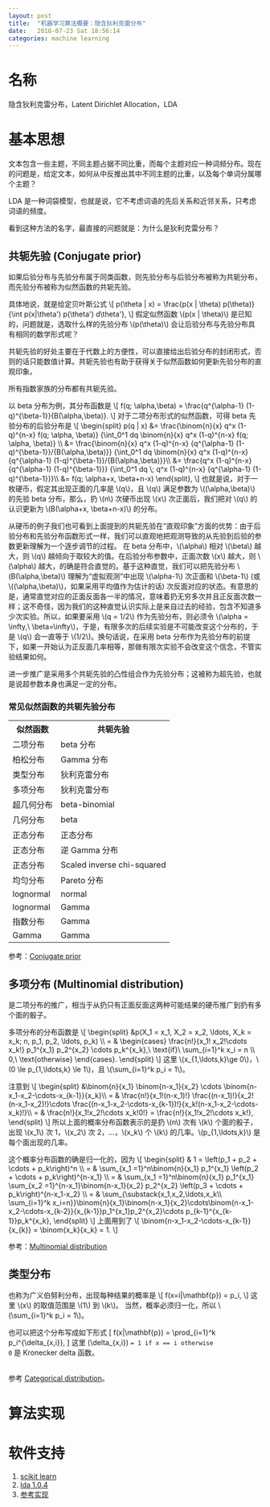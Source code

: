 ```yaml
---
layout: post
title:  "机器学习算法概要：隐含狄利克雷分布"
date:   2016-07-23 Sat 18:56:14
categories: machine learning
---
```


# 名称

隐含狄利克雷分布，Latent Dirichlet Allocation，LDA

# 基本思想

文本包含一些主题，不同主题占据不同比重，而每个主题对应一种词频分布。现在的问题是，给定文本，如何从中反推出其中不同主题的比重，以及每个单词分属哪个主题？

LDA 是一种词袋模型，也就是说，它不考虑词语的先后关系和近邻关系，只考虑词语的频度。

看到这种方法的名字，最直接的问题就是：为什么是狄利克雷分布？

## 共轭先验 (Conjugate prior)

如果后验分布与先验分布属于同类函数，则先验分布与后验分布被称为共轭分布，而先验分布被称为似然函数的共轭先验。

<p>
具体地说，就是给定贝叶斯公式
\[
    p(\theta | x) = \frac{p(x | \theta) p(\theta)} {\int p(x|\theta') p(\theta') d\theta'},
\]
假定似然函数 \(p(x | \theta)\) 是已知的，问题就是，选取什么样的先验分布 \(p(\theta)\) 会让后验分布与先验分布具有相同的数学形式呢？
</p>

<p>
共轭先验的好处主要在于代数上的方便性，可以直接给出后验分布的封闭形式，否则的话只能数值计算。共轭先验也有助于获得关于似然函数如何更新先验分布的直观印象。
</p>

<p>
所有指数家族的分布都有共轭先验。
</p>

<p>
以 beta 分布为例，其分布函数是
\[
    f(q; \alpha,\beta) = \frac{q^{\alpha-1} (1-q)^{\beta-1}}{B(\alpha,\beta)}.
\]
对于二项分布形式的似然函数，可得 beta 先验分布的后验分布是
\[
\begin{split}
    p(q | x) &= \frac{\binom{n}{x} q^x (1-q)^{n-x} f(q; \alpha, \beta)}
    {\int_0^1 dq \binom{n}{x} q^x (1-q)^{n-x} f(q; \alpha, \beta)} \\
    &= \frac{\binom{n}{x} q^x (1-q)^{n-x} {q^{\alpha-1} (1-q)^{\beta-1}}/{B(\alpha,\beta)}}
    {\int_0^1 dq \binom{n}{x} q^x (1-q)^{n-x} {q^{\alpha-1} (1-q)^{\beta-1}}/{B(\alpha,\beta)}}\\
    &= \frac{q^x (1-q)^{n-x} {q^{\alpha-1} (1-q)^{\beta-1}}}
    {\int_0^1 dq \; q^x (1-q)^{n-x} {q^{\alpha-1} (1-q)^{\beta-1}}}\\
    &= f(q; \alpha+x, \beta+n-x)
\end{split},
\]
也就是说，对于一枚硬币，假定其出现正面的几率是 \(q\)，且 \(q\) 满足参数为 \((\alpha,\beta)\) 的先验 beta 分布，那么，扔 \(n\) 次硬币出现 \(x\) 次正面后，我们把对 \(q\) 的认识更新为 \(B(\alpha+x, \beta+n-x)\) 的分布。
</p>

<p>
从硬币的例子我们也可看到上面提到的共轭先验在“直观印象”方面的优势：由于后验分布和先验分布函数形式一样，我们可以直观地把观测导致的从先验到后验的参数更新理解为一个逐步调节的过程。
在 beta 分布中，\(\alpha\) 相对 \(\beta\) 越大，则 \(q\) 越倾向于取较大的值。在后验分布参数中，正面次数 \(x\) 越大，则 \(\alpha\) 越大，的确是符合直觉的。基于这种直觉，我们可以把先验分布 \(B(\alpha,\beta)\) 理解为“虚拟观测”中出现 \(\alpha-1\) 次正面和 \(\beta-1\) (或 \((\alpha,\beta)\)，如果采用平均值作为估计的话) 次反面对应的状态。有意思的是，通常直觉对应的正面反面各一半的情况，意味着扔无穷多次并且正反面次数一样；这不奇怪，因为我们的这种直觉认识实际上是来自过去的经验，包含不知道多少次实验。所以，如果要采用 \(q = 1/2\) 作为先验分布，则必须令 \(\alpha = \infty,\ \beta=\infty\)，于是，有限多次的后续实验是不可能改变这个分布的，于是 \(q\) 会一直等于 \(1/2\)。换句话说，在采用 beta 分布作为先验分布的前提下，如果一开始认为正反面几率相等，那做有限次实验不会改变这个信念，不管实验结果如何。
</p>

<p>
进一步推广是采用多个共轭先验的凸性组合作为先验分布；这被称为超先验，也就是说超参数本身也满足一定的分布。
</p>

### 常见似然函数的共轭先验分布
<table>
<tr><th>似然函数  </th><th>  共轭先验</th></tr>
<tr><td>二项分布  </td><td>  beta 分布</td></tr>
<tr><td>柏松分布  </td><td>  Gamma 分布</td></tr>
<tr><td>类型分布  </td><td>  狄利克雷分布</td></tr>
<tr><td>多项分布  </td><td>  狄利克雷分布</td></tr>
<tr><td>超几何分布</td><td>  beta-binomial</td></tr>
<tr><td>几何分布  </td><td>  beta</td></tr>
<tr><td>正态分布  </td><td>  正态分布</td></tr>
<tr><td>正态分布  </td><td>  逆 Gamma 分布</td></tr>
<tr><td>正态分布  </td><td>  Scaled inverse chi-squared</td></tr>
<tr><td>均匀分布  </td><td>  Pareto 分布</td></tr>
<tr><td>lognormal </td><td>  normal</td></tr>
<tr><td>lognormal </td><td>  Gamma</td></tr>
<tr><td>指数分布  </td><td>  Gamma</td></tr>
<tr><td>Gamma     </td><td>  Gamma</td></tr>
</table>

参考：[Conjugate prior](https://en.wikipedia.org/wiki/Conjugate_prior)

## 多项分布 (Multinomial distribution)

<p>
是二项分布的推广，相当于从扔只有正面反面这两种可能结果的硬币推广到扔有多个面的骰子。
</p>

<p>
多项分布的分布函数是
\[
\begin{split}
    &p(X_1 = x_1, X_2 = x_2, \ldots, X_k = x_k; n, p_1, p_2, \ldots, p_k) \\
    = & \begin{cases}
    \frac{n!}{x_1! x_2!\cdots x_k!} p_1^{x_1} p_2^{x_2} \cdots p_k^{x_k},\ \text{if}\ \sum_{i=1}^k x_i = n \\
    0,\ \text{otherwise}
    \end{cases}.
\end{split}
\]
这里 \(x_{1,\ldots,k}\ge 0\)，\(0 \le p_{1,\ldots,k} \le 1\)，且 \(\sum_{i=1}^k p_i = 1\)。
</p>

<p>
注意到
\[
\begin{split}
    &\binom{n}{x_1} \binom{n-x_1}{x_2} \cdots \binom{n-x_1-x_2-\cdots-x_{k-1}}{x_k}\\
    = & \frac{n!}{x_1!(n-x_1)!} \frac{(n-x_1)!}{x_2!(n-x_1-x_2)!}\cdots \frac{(n-x_1-x_2-\cdots-x_{k-1})!}{x_k!(n-x_1-x_2-\cdots-x_k)!}\\
    = & \frac{n!}{x_1!x_2!\cdots x_k!0!} = \frac{n!}{x_1!x_2!\cdots x_k!},
\end{split}
\]
所以上面的概率分布函数表示的是扔 \(n\) 次有 \(k\) 个面的骰子，出现 \(x_1\) 次 1，\(x_2\) 次 2，...，\(x_k\) 个 \(k\) 的几率。\(p_{1,\ldots,k}\) 是每个面出现的几率。
</p>

<p>
这个概率分布函数的确是归一化的，因为
\[
\begin{split}
    & 1 = \left(p_1 + p_2 + \cdots + p_k\right)^n \\
    = & \sum_{x_1 =1}^n\binom{n}{x_1} p_1^{x_1} \left(p_2 + \cdots + p_k\right)^{n-x_1} \\
    = & \sum_{x_1 =1}^n\binom{n}{x_1} p_1^{x_1} \sum_{x_2 =1}^{n-x_1}\binom{n-x_1}{x_2} p_2^{x_2} \left(p_3 + \cdots + p_k\right)^{n-x_1-x_2} \\
    = & \sum_{\substack{x_1,x_2,\ldots,x_k\\ \sum_{i=1}^k x_i=n}}\binom{n}{x_1}\binom{n-x_1}{x_2}\cdots\binom{n-x_1-x_2-\cdots-x_{k-2}}{x_{k-1}}p_1^{x_1}p_2^{x_2}\cdots p_{k-1}^{x_{k-1}}p_k^{x_k},
\end{split}
\]
上面用到了
\[
    \binom{n-x_1-x_2-\cdots-x_{k-1}}{x_{k}} = \binom{x_k}{x_k} = 1.
\]
</p>

参考：[Multinomial distribution](https://en.wikipedia.org/wiki/Multinomial_distribution)

## 类型分布

<p>
也称为广义伯努利分布，出现每种结果的概率是
\[
    f(x=i|\mathbf{p}) = p_i,
\]
这里 \(x\) 的取值范围是 \(1\) 到 \(k\)。
当然，概率必须归一化，所以 \(\sum_{i=1}^k p_i = 1\)。

也可以把这个分布写成如下形式
\[
    f(x|\mathbf{p}) = \prod_{i=1}^k p_i^{\delta_{x,i}},
\]
这里 \(\delta_{x,i}\) <code>= 1 if x == i otherwise 0</code> 是 Kronecker delta 函数。

<br>
参考 <a href="https://en.wikipedia.org/wiki/Categorical_distribution">Categorical distribution</a>。
</p>


# 算法实现

# 软件支持

1. [scikit learn](http://scikit-learn.org/stable/modules/generated/sklearn.decomposition.LatentDirichletAllocation.html)
1. [lda 1.0.4](https://pypi.python.org/pypi/lda)
1. [参考实现](https://rstudio-pubs-static.s3.amazonaws.com/79360_850b2a69980c4488b1db95987a24867a.html)
